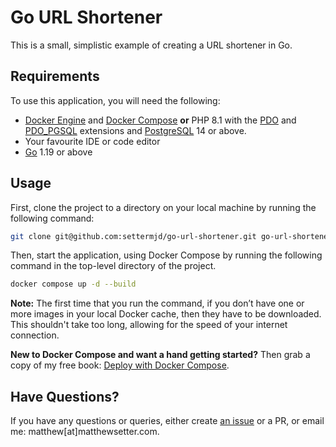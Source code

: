 # Go URL Shortener

This is a small, simplistic example of creating a URL shortener in Go.

## Requirements

To use this application, you will need the following:

- [Docker Engine](https://docs.docker.com/engine/install/) and [Docker Compose](https://docs.docker.com/compose/install/) **or** PHP 8.1 with the [PDO](https://www.php.net/manual/en/pdo.installation.php) and [PDO_PGSQL](https://www.php.net/manual/en/ref.pdo-pgsql.php) extensions and [PostgreSQL](https://www.postgresql.org/) 14 or above.
- Your favourite IDE or code editor
- [Go](https://go.dev/dl/) 1.19 or above

## Usage

First, clone the project to a directory on your local machine by running the following command:

```bash
git clone git@github.com:settermjd/go-url-shortener.git go-url-shortener
```

Then, start the application, using Docker Compose by running the following command in the top-level directory of the project.

```bash
docker compose up -d --build
```

**Note:** The first time that you run the command, if you don’t have one or more images in your local Docker cache, then they have to be downloaded.
This shouldn't take too long, allowing for the speed of your internet connection.

**New to Docker Compose and want a hand getting started?**
Then grab a copy of my free book: [Deploy with Docker Compose](https://deploywithdockercompose.com/).

## Have Questions?

If you have any questions or queries, either create [an issue](https://github.com/settermjd/go-url-shortener/issues/new/choose) or a PR, or email me: matthew[at]matthewsetter.com.
